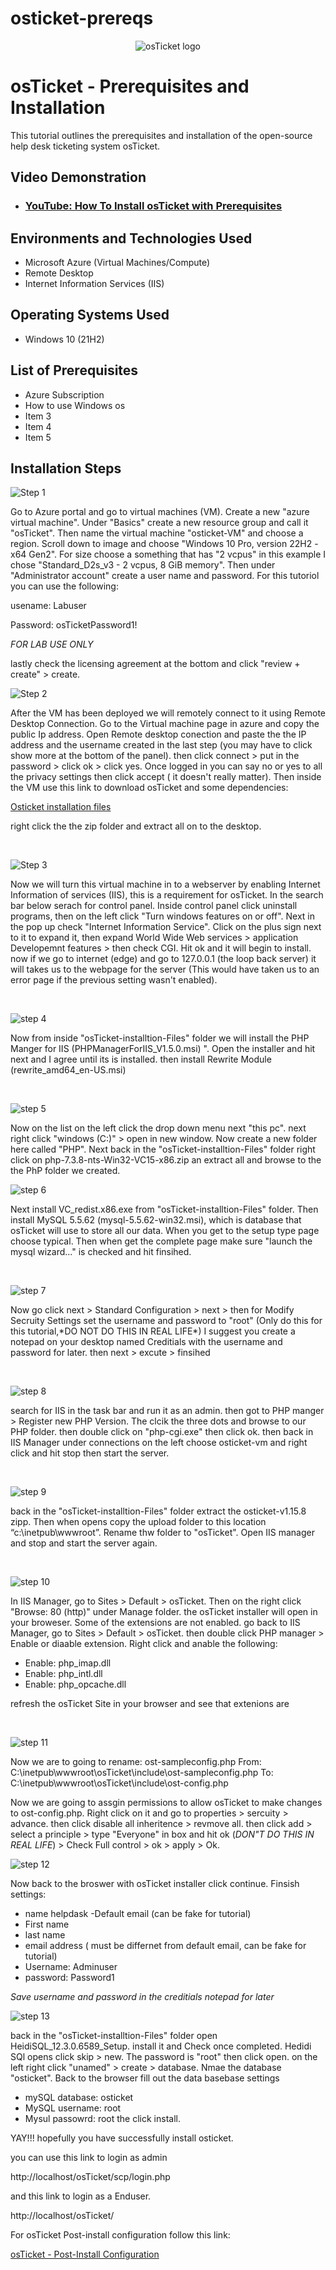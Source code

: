# osticket-prereqs
<p align="center">
<img src="https://i.imgur.com/Clzj7Xs.png" alt="osTicket logo"/>
</p>

<h1>osTicket - Prerequisites and Installation</h1>
This tutorial outlines the prerequisites and installation of the open-source help desk ticketing system osTicket.<br />


<h2>Video Demonstration</h2>

- ### [YouTube: How To Install osTicket with Prerequisites](https://www.youtube.com)

<h2>Environments and Technologies Used</h2>

- Microsoft Azure (Virtual Machines/Compute)
- Remote Desktop
- Internet Information Services (IIS)

<h2>Operating Systems Used </h2>

- Windows 10</b> (21H2)

<h2>List of Prerequisites</h2>

- Azure Subscription
- How to use Windows os
- Item 3
- Item 4
- Item 5

<h2>Installation Steps</h2>

![Step 1](https://github.com/user-attachments/assets/c48b91cf-fbd0-4eb0-b4ed-812929946c59)


<p>
Go to Azure portal and go to virtual machines (VM). Create a new "azure virtual machine". Under "Basics" create a new resource group and call it "osTicket". Then name the virtual machine "osticket-VM" and choose a region. Scroll down to image and choose "Windows 10 Pro, version 22H2 - x64 Gen2". For size choose a something that has "2 vcpus" in this example I chose "Standard_D2s_v3 - 2 vcpus, 8 GiB memory". Then under "Administrator account" create a user name and password. For this tutoriol you can use the following:
  
  usename: Labuser
  
  Password: osTicketPassword1!

*FOR LAB USE ONLY*

lastly check the licensing agreement at the bottom and click "review + create" > create.
<br />

![Step 2](https://github.com/user-attachments/assets/86b6cae5-61c9-4beb-a712-4a2f629a06cf)

<p>
After the VM has been deployed we will remotely connect to it using Remote Desktop Connection. Go to the Virtual machine page in azure and copy the public Ip address. Open Remote desktop conection and paste the the IP address and the username created in the last step (you may have to click show more at the bottom of the panel). then click connect > put in the password > click ok > click yes. Once logged in you can say no or yes to all the privacy settings then click accept ( it doesn't really matter). Then inside the VM use this link to download osTicket and some dependencies: 
</p>

[Osticket installation files](https://drive.google.com/uc?export=download&id=1b3RBkXTLNGXbibeMuAynkfzdBC1NnqaD)

<p>
right click the the zip folder and extract all on to the desktop.
</p>
<br />

![Step 3](https://github.com/user-attachments/assets/4c40c437-c89c-4dea-9bab-69f038c8e06e)

<p>
Now we will turn this virtual machine in to a webserver by enabling Internet Information of services (IIS), this is a requirement for osTicket. In the search bar below serach for control panel. Inside control panel click uninstall programs, then on the left click "Turn windows features on or off". Next in the pop up check "Internet Information Service". Click on the plus sign next to it to expand it, then expand World Wide Web services > application Developemnt features > then check CGI. Hit ok and it will begin to install. now if we go to internet (edge) and go to 127.0.0.1 (the loop back server) it will takes us to the webpage for the server (This would have taken us to an error page if the previous setting wasn't enabled).
</p>
<br />

![step 4](https://github.com/user-attachments/assets/558079f5-d7d8-434c-8aef-f861f8ba4329)

<p>
Now from inside "osTicket-installtion-Files" folder we will install the PHP Manger for IIS (PHPManagerForIIS_V1.5.0.msi) ". Open the installer and hit next and I agree until its is installed. then install Rewrite Module (rewrite_amd64_en-US.msi)
</p>
<br />

![step 5](https://github.com/user-attachments/assets/f8547578-77df-4331-b7b9-199880f928c0)

<p>
Now on the list on the left click the drop down menu next "this pc". next right click "windows (C:)" > open in new window. Now create a new folder here called "PHP". Next back in the "osTicket-installtion-Files" folder right click on php-7.3.8-nts-Win32-VC15-x86.zip an extract all and browse to the the PhP folder we created.
</p>

![step 6](https://github.com/user-attachments/assets/523cb7eb-1855-4dd7-9dfe-806db946cddc)

<p>
Next install  VC_redist.x86.exe from "osTicket-installtion-Files" folder. Then install MySQL 5.5.62 (mysql-5.5.62-win32.msi), which is database that osTicket will use to store all our data. When you get to the setup type page choose typical. Then when get the complete page make sure "launch the mysql wizard..." is checked and hit finsihed.
</p>
<br />

![step 7](https://github.com/user-attachments/assets/9b26ba78-5a44-442b-a253-0440f76713b1)

<p>
Now go click next > Standard Configuration > next > then for Modify Secruity Settings set the username and password to "root" (Only do this for this tutorial,*DO NOT DO THIS IN REAL LIFE*) I suggest you create a notepad on your desktop named Creditials with the username and password for later. then next > excute > finsihed
</p>
<br />

![step 8](https://github.com/user-attachments/assets/d943cf2d-9aa5-4db4-abf8-2c95a2723b5c)


<p>
search for IIS in the task bar and run it as an admin. then got to PHP manger > Register new PHP Version. The clcik the three dots and browse to our PHP folder. then double click on "php-cgi.exe" then click ok. then back in IIS Manager under connections on the left choose osticket-vm and right click and hit stop then start the server.
</p>
<br />

![step 9](https://github.com/user-attachments/assets/a20cea77-ea1a-48d3-92be-376bc4d58546)

<p>
back in the "osTicket-installtion-Files" folder extract the osticket-v1.15.8 zipp. Then when opens copy the upload folder to this location “c:\inetpub\wwwroot”. Rename thw folder to "osTicket". Open IIS manager and stop and start the server again.
</p>
<br />

![step 10](https://github.com/user-attachments/assets/827db316-6545-4d21-9118-09a609ef212c)

<p>
In IIS Manager, go to Sites > Default > osTicket. Then on the right click "Browse: 80 (http)" under Manage folder. the osTicket installer will open in your broweser. Some of the extensions are not enabled. go back to IIS Manager, go to Sites > Default > osTicket. then 
 double click PHP manager > Enable or diaable extension. Right click and anable the following: 
 
  - Enable: php_imap.dll
  - Enable: php_intl.dll
  - Enable: php_opcache.dll

  refresh the osTicket Site in your browser and see that extenions are 
</p>
<br />

![step 11](https://github.com/user-attachments/assets/4e02696a-dfb4-456d-9f9c-ab1f9f0da8aa)

<p>
Now we are to going to rename: ost-sampleconfig.php
  From: C:\inetpub\wwwroot\osTicket\include\ost-sampleconfig.php
  To: C:\inetpub\wwwroot\osTicket\include\ost-config.php

Now we are going to assgin permissions to allow osTicket to make changes to ost-config.php. Right click on it and go to properties > sercuity > advance. then click disable all inheritence > revmove all.
then click add > select a principle > type "Everyone" in box and hit ok (*DON"T DO THIS IN REAL LIFE*) > Check Full control > ok > apply > Ok.
<br />

![step 12](https://github.com/user-attachments/assets/5d8ceee0-bde1-4a37-9eae-bb38248c6fb1)

<p>
Now back to the broswer with osTicket installer click continue. Finsish settings:

  - name helpdask
  -Default email (can be fake for tutorial)
  - First name
  - last name
  - email address ( must be differnet from default email, can be fake for tutorial)
  - Username: Adminuser
  - password: Password1

*Save username and password in the creditials notepad for later*
<br />

![step 13](https://github.com/user-attachments/assets/0f696863-982a-450b-a2fa-c441979d125e)

<p>
back in the "osTicket-installtion-Files" folder open HeidiSQL_12.3.0.6589_Setup. install it and Check once completed. Hedidi SQl opens click skip > new. The password is "root" then click open. on the left right click "unamed" > create > database. Nmae the database "osticket". Back to the browser fill out the data basebase settings

- mySQL database: osticket
- MySQL username: root
- Mysul passowrd: root
the click install.

YAY!!! hopefully you have successfully install osticket.
<br />


<p>
you can use this link to login as admin 

  http://localhost/osTicket/scp/login.php

and this link to login as a Enduser.

http://localhost/osTicket/ 

For osTicket Post-install configuration follow this link:

[osTicket - Post-Install Configuration](https://github.com/Destinedlife/post-install-config)

<br />
